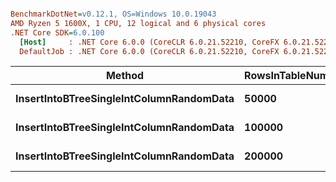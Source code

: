 ``` ini

BenchmarkDotNet=v0.12.1, OS=Windows 10.0.19043
AMD Ryzen 5 1600X, 1 CPU, 12 logical and 6 physical cores
.NET Core SDK=6.0.100
  [Host]     : .NET Core 6.0.0 (CoreCLR 6.0.21.52210, CoreFX 6.0.21.52210), X64 RyuJIT
  DefaultJob : .NET Core 6.0.0 (CoreCLR 6.0.21.52210, CoreFX 6.0.21.52210), X64 RyuJIT


```
|                                   Method | RowsInTableNumber |     Mean |   Error |  StdDev |
|----------------------------------------- |------------------ |---------:|--------:|--------:|
| **InsertIntoBTreeSingleIntColumnRandomData** |             **50000** | **128.7 ms** | **0.90 ms** | **0.75 ms** |
| **InsertIntoBTreeSingleIntColumnRandomData** |            **100000** | **317.5 ms** | **4.82 ms** | **4.51 ms** |
| **InsertIntoBTreeSingleIntColumnRandomData** |            **200000** | **840.5 ms** | **6.95 ms** | **6.50 ms** |
